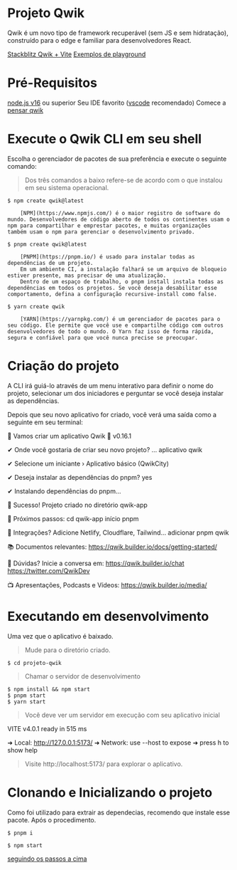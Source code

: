 # Projeto Qwik

Qwik é um novo tipo de framework recuperável (sem JS e sem hidratação), construído para o edge e familiar para desenvolvedores React.

[Stackblitz Qwik + Vite](https://qwik.new/)
[Exemplos de playground](https://qwik.builder.io/examples/reactivity/counter/)

# Pré-Requisitos

[node.js v16](https://nodejs.org/en/download/) ou superior
Seu IDE favorito ([vscode](https://code.visualstudio.com/) recomendado)
Comece a [pensar qwik](https://qwik.builder.io/docs/think-qwik/)

# Execute o Qwik CLI em seu shell

Escolha o gerenciador de pacotes de sua preferência e execute o seguinte comando:

> Dos três comandos a baixo refere-se de acordo com o que instalou em seu sistema operacional.


    $ npm create qwik@latest

        [NPM](https://www.npmjs.com/) é o maior registro de software do mundo. Desenvolvedores de código aberto de todos os continentes usam o npm para compartilhar e emprestar pacotes, e muitas organizações também usam o npm para gerenciar o desenvolvimento privado.

    $ pnpm create qwik@latest

        [PNPM](https://pnpm.io/) é usado para instalar todas as dependências de um projeto.
        Em um ambiente CI, a instalação falhará se um arquivo de bloqueio estiver presente, mas precisar de uma atualização.
        Dentro de um espaço de trabalho, o pnpm install instala todas as dependências em todos os projetos. Se você deseja desabilitar esse     comportamento, defina a configuração recursive-install como false.

    $ yarn create qwik

        [YARN](https://yarnpkg.com/) é um gerenciador de pacotes para o seu código. Ele permite que você use e compartilhe código com outros desenvolvedores de todo o mundo. O Yarn faz isso de forma rápida, segura e confiável para que você nunca precise se preocupar.

# Criação do projeto

A CLI irá guiá-lo através de um menu interativo para definir o nome do projeto, selecionar um dos iniciadores e perguntar se você deseja instalar as dependências.

Depois que seu novo aplicativo for criado, você verá uma saída como a seguinte em seu terminal:

🐰 Vamos criar um aplicativo Qwik 🐇 v0.16.1

✔ Onde você gostaria de criar seu novo projeto? … aplicativo qwik

✔ Selecione um iniciante › Aplicativo básico (QwikCity)

✔ Deseja instalar as dependências do pnpm? yes

✔ Instalando dependências do pnpm...


🦄 Sucesso! Projeto criado no diretório qwik-app

🐰 Próximos passos:
    cd qwik-app
    início pnpm

🔌 Integrações? Adicione Netlify, Cloudflare, Tailwind...
    adicionar pnpm qwik

📚 Documentos relevantes:
    https://qwik.builder.io/docs/getting-started/

💬 Dúvidas? Inicie a conversa em:
    https://qwik.builder.io/chat
    https://twitter.com/QwikDev

📺 Apresentações, Podcasts e Vídeos:
    https://qwik.builder.io/media/

# Executando em desenvolvimento

Uma vez que o aplicativo é baixado.

> Mude para o diretório criado.

    $ cd projeto-qwik

> Chamar o servidor de desenvolvimento

    $ npm install && npm start
    $ pnpm start
    $ yarn start

> Você deve ver um servidor em execução com seu aplicativo inicial

VITE v4.0.1  ready in 515 ms

  ➜  Local:   http://127.0.0.1:5173/
  ➜  Network: use --host to expose
  ➜  press h to show help

> Visite http://localhost:5173/ para explorar o aplicativo.
# Clonando e Inicializando o projeto

 Como foi utilizado para extrair as dependecias, recomendo que instale esse pacote. Após o procedimento.

    $ pnpm i

    $ npm start

[seguindo os passos a cima](#executando-em-desenvolvimento)